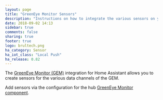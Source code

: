 ```yaml
---
layout: page
title: "GreenEye Monitor Sensors"
description: "Instructions on how to integrate the various sensors on your Greeneye Monitor into Home Assistant."
date: 2018-09-02 14:13
sidebar: true
comments: false
sharing: true
footer: true
logo: brultech.png
ha_category: Sensor
ha_iot_class: "Local Push"
ha_release: 0.82
---
```


The [GreenEye Monitor (GEM)](http://www.brultech.com/greeneye/) integration for Home Assistant allows you to create sensors for the various data channels of the GEM.

Add sensors via the configuration for the hub [GreenEye Monitor component](/components/greeneye_monitor/).

